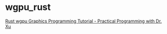 # wgpu_rust
[Rust wgpu Graphics Programming Tutorial - Practical Programming with Dr. Xu](https://www.youtube.com/playlist?list=PL_UrKDEhALdJS0VrLPn7dqC5A4W1vCAUT)
